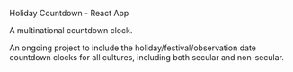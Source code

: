 Holiday Countdown - React App

A multinational countdown clock.

An ongoing project to include the holiday/festival/observation date countdown
clocks for all cultures, including both secular and non-secular.
